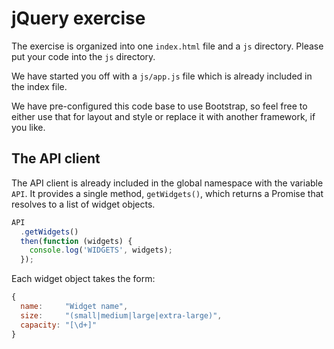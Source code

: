 # jQuery exercise

The exercise is organized into one `index.html` file and a `js` directory.
Please put your code into the `js` directory.

We have started you off with a `js/app.js` file which is already included in
the index file.

We have pre-configured this code base to use Bootstrap, so feel free to either
use that for layout and style or replace it with another framework, if you like.

## The API client

The API client is already included in the global namespace with the variable
`API`.  It provides a single method, `getWidgets()`, which returns a Promise that
resolves to a list of widget objects.

```javascript
API
  .getWidgets()
  then(function (widgets) {
    console.log('WIDGETS', widgets);
  });
```

Each widget object takes the form:
```javascript
{
  name:     "Widget name",
  size:     "(small|medium|large|extra-large)",
  capacity: "[\d+]"
}
```
